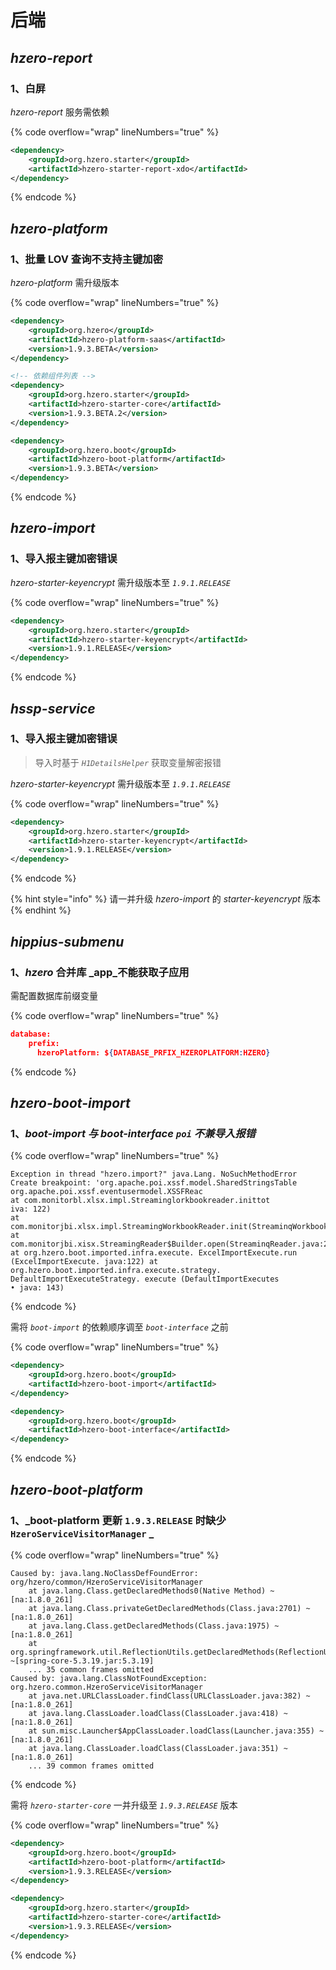 # 后端

## _hzero-report_

### 1、白屏

_hzero-report_ 服务需依赖

{% code overflow="wrap" lineNumbers="true" %}
```xml
<dependency>
    <groupId>org.hzero.starter</groupId>
    <artifactId>hzero-starter-report-xdo</artifactId>
</dependency>
```
{% endcode %}



## _hzero-platform_

### 1、批量 LOV 查询不支持主键加密

_hzero-platform_ 需升级版本

{% code overflow="wrap" lineNumbers="true" %}
```xml
<dependency>
    <groupId>org.hzero</groupId>
    <artifactId>hzero-platform-saas</artifactId>
    <version>1.9.3.BETA</version>
</dependency>

<!-- 依赖组件列表 -->
<dependency>
    <groupId>org.hzero.starter</groupId>
    <artifactId>hzero-starter-core</artifactId>
    <version>1.9.3.BETA.2</version>
</dependency>

<dependency>
    <groupId>org.hzero.boot</groupId>
    <artifactId>hzero-boot-platform</artifactId>
    <version>1.9.3.BETA</version>
</dependency>
```
{% endcode %}



## _hzero-import_

### 1、导入报主键加密错误

_hzero-starter-keyencrypt_ 需升级版本至 _`1.9.1.RELEASE`_

{% code overflow="wrap" lineNumbers="true" %}
```xml
<dependency>
    <groupId>org.hzero.starter</groupId>
    <artifactId>hzero-starter-keyencrypt</artifactId>
    <version>1.9.1.RELEASE</version>
</dependency>
```
{% endcode %}



## _hssp-service_

### 1、导入报主键加密错误

> 导入时基于 _`H1DetailsHelper`_ 获取变量解密报错

_hzero-starter-keyencrypt_ 需升级版本至 _`1.9.1.RELEASE`_

{% code overflow="wrap" lineNumbers="true" %}
```xml
<dependency>
    <groupId>org.hzero.starter</groupId>
    <artifactId>hzero-starter-keyencrypt</artifactId>
    <version>1.9.1.RELEASE</version>
</dependency>
```
{% endcode %}

{% hint style="info" %}
请一并升级 _hzero-import_ 的 _starter-keyencrypt_ 版本
{% endhint %}



## _hippius-submenu_

### 1、_hzero_ 合并库 _app_不能获取子应用

&#x20;需配置数据库前缀变量

{% code overflow="wrap" lineNumbers="true" %}
```json
database:
    prefix:
      hzeroPlatform: ${DATABASE_PRFIX_HZEROPLATFORM:HZERO}
```
{% endcode %}



## _hzero-boot-import_

### 1、_boot-import 与 boot-interface `poi` 不兼导入报错_

{% code overflow="wrap" lineNumbers="true" %}
```log
Exception in thread "hzero.import?" java.Lang. NoSuchMethodError Create breakpoint: 'org.apache.poi.xssf.model.SharedStringsTable org.apache.poi.xssf.eventusermodel.XSSFReac
at com.monitorbl.xlsx.impl.Streaminglorkbookreader.inittot
iva: 122)
at com.monitorjbi.xlsx.impl.StreamingWorkbookReader.init(StreaminqWorkbookReader.java:91)
at com.monitorjbi.xisx.StreamingReader$Builder.open(StreaminqReader.java:251)
at org.hzero.boot.imported.infra.execute. ExcelImportExecute.run (ExcelImportExecute. java:122) at org.hzero.boot.imported.infra.execute.strategy. DefaultImportExecuteStrategy. execute (DefaultImportExecutes
• java: 143)
```
{% endcode %}

&#x20;需将 _`boot-import`_ 的依赖顺序调至 _`boot-interface`_ 之前

{% code overflow="wrap" lineNumbers="true" %}
```xml
<dependency>
    <groupId>org.hzero.boot</groupId>
    <artifactId>hzero-boot-import</artifactId>
</dependency>

<dependency>
    <groupId>org.hzero.boot</groupId>
    <artifactId>hzero-boot-interface</artifactId>
</dependency>
```
{% endcode %}



## _hzero-boot-platform_

### 1、_boot-platform 更新 `1.9.3.RELEASE` 时缺少 `HzeroServiceVisitorManager` _&#x20;

{% code overflow="wrap" lineNumbers="true" %}
```log
Caused by: java.lang.NoClassDefFoundError: org/hzero/common/HzeroServiceVisitorManager
	at java.lang.Class.getDeclaredMethods0(Native Method) ~[na:1.8.0_261]
	at java.lang.Class.privateGetDeclaredMethods(Class.java:2701) ~[na:1.8.0_261]
	at java.lang.Class.getDeclaredMethods(Class.java:1975) ~[na:1.8.0_261]
	at org.springframework.util.ReflectionUtils.getDeclaredMethods(ReflectionUtils.java:467) ~[spring-core-5.3.19.jar:5.3.19]
	... 35 common frames omitted
Caused by: java.lang.ClassNotFoundException: org.hzero.common.HzeroServiceVisitorManager
	at java.net.URLClassLoader.findClass(URLClassLoader.java:382) ~[na:1.8.0_261]
	at java.lang.ClassLoader.loadClass(ClassLoader.java:418) ~[na:1.8.0_261]
	at sun.misc.Launcher$AppClassLoader.loadClass(Launcher.java:355) ~[na:1.8.0_261]
	at java.lang.ClassLoader.loadClass(ClassLoader.java:351) ~[na:1.8.0_261]
	... 39 common frames omitted
```
{% endcode %}

需将 _`hzero-starter-core`_ 一并升级至 _`1.9.3.RELEASE`_ 版本

{% code overflow="wrap" lineNumbers="true" %}
```xml
<dependency>
    <groupId>org.hzero.boot</groupId>
    <artifactId>hzero-boot-platform</artifactId>
    <version>1.9.3.RELEASE</version>
</dependency>

<dependency>
    <groupId>org.hzero.starter</groupId>
    <artifactId>hzero-starter-core</artifactId>
    <version>1.9.3.RELEASE</version>
</dependency>
```
{% endcode %}



